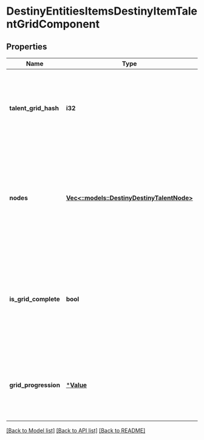 # DestinyEntitiesItemsDestinyItemTalentGridComponent

## Properties
Name | Type | Description | Notes
------------ | ------------- | ------------- | -------------
**talent_grid_hash** | **i32** | Most items don&#39;t have useful talent grids anymore, but Builds in particular still do.  You can use this hash to lookup the DestinyTalentGridDefinition attached to this item, which will be crucial for understanding the node values on the item. | [optional] [default to null]
**nodes** | [**Vec<::models::DestinyDestinyTalentNode>**](Destiny.DestinyTalentNode.md) | Detailed information about the individual nodes in the talent grid.  A node represents a single visual \&quot;pip\&quot; in the talent grid or Build detail view, though each node may have multiple \&quot;steps\&quot; which indicate the actual bonuses and visual representation of that node. | [optional] [default to null]
**is_grid_complete** | **bool** | Indicates whether the talent grid on this item is completed, and thus whether it should have a gold border around it.  Only will be true if the item actually *has* a talent grid, and only then if it is completed (i.e. every exclusive set has an activated node, and every non-exclusive set node has been activated) | [optional] [default to null]
**grid_progression** | [***Value**](Value.md) | If the item has a progression, it will be detailed here. A progression means that the item can gain experience. Thresholds of experience are what determines whether and when a talent node can be activated. | [optional] [default to null]

[[Back to Model list]](../README.md#documentation-for-models) [[Back to API list]](../README.md#documentation-for-api-endpoints) [[Back to README]](../README.md)


